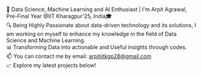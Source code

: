 🚀 Data Science, Machine Learning and AI Enthusiast | I'm Arpit Agrawal, Pre-Final Year @IIT Kharagpur'25, India🎓
<br>
🔍 Being Highly Passionate about data-driven technology and its solutions, I am working on myself to enhance my knowledge in the field of Data Science and Machine Learning.
<br>
📊 Transforming Data into actionable and Useful insights through codes.
<br>
📫 You can contact me by email: arpitiitkgp28@gmail.com
<br>
📈 Explore my latest projects below!

